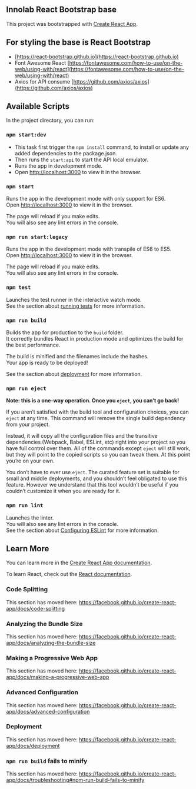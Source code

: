 ## Innolab React Bootstrap base

This project was bootstrapped with [Create React App](https://github.com/facebook/create-react-app).

## For styling the base is React Bootstrap

- [https://react-bootstrap.github.io](https://react-bootstrap.github.io)
- Font Awesome React [https://fontawesome.com/how-to-use/on-the-web/using-with/react](https://fontawesome.com/how-to-use/on-the-web/using-with/react)
- Axios for API consume [https://github.com/axios/axios](https://github.com/axios/axios)

## Available Scripts

In the project directory, you can run:

### `npm start:dev`

- This task first trigger the `npm install` command, to install or update any added dependencies to the package.json.
- Then runs the `start:api` to start the API local emulator.
- Runs the app in development mode.
- Open [http://localhost:3000](http://localhost:3000) to view it in the browser.


### `npm start`

Runs the app in the development mode with only support for ES6.<br>
Open [http://localhost:3000](http://localhost:3000) to view it in the browser.

The page will reload if you make edits.<br>
You will also see any lint errors in the console.

### `npm run start:legacy`

Runs the app in the development mode with transpile of ES6 to ES5.<br>
Open [http://localhost:3000](http://localhost:3000) to view it in the browser.

The page will reload if you make edits.<br>
You will also see any lint errors in the console.

### `npm test`

Launches the test runner in the interactive watch mode.<br>
See the section about [running tests](https://facebook.github.io/create-react-app/docs/running-tests) for more information.

### `npm run build`

Builds the app for production to the `build` folder.<br>
It correctly bundles React in production mode and optimizes the build for the best performance.

The build is minified and the filenames include the hashes.<br>
Your app is ready to be deployed!

See the section about [deployment](https://facebook.github.io/create-react-app/docs/deployment) for more information.

### `npm run eject`

**Note: this is a one-way operation. Once you `eject`, you can’t go back!**

If you aren’t satisfied with the build tool and configuration choices, you can `eject` at any time. This command will remove the single build dependency from your project.

Instead, it will copy all the configuration files and the transitive dependencies (Webpack, Babel, ESLint, etc) right into your project so you have full control over them. All of the commands except `eject` will still work, but they will point to the copied scripts so you can tweak them. At this point you’re on your own.

You don’t have to ever use `eject`. The curated feature set is suitable for small and middle deployments, and you shouldn’t feel obligated to use this feature. However we understand that this tool wouldn’t be useful if you couldn’t customize it when you are ready for it.

### `npm run lint`

Launches the linter.<br>
You will also see any lint errors in the console.<br>
See the section about [Configuring ESLint](https://eslint.org/docs/user-guide/configuring) for more information.

## Learn More

You can learn more in the [Create React App documentation](https://facebook.github.io/create-react-app/docs/getting-started).

To learn React, check out the [React documentation](https://reactjs.org/).

### Code Splitting

This section has moved here: https://facebook.github.io/create-react-app/docs/code-splitting

### Analyzing the Bundle Size

This section has moved here: https://facebook.github.io/create-react-app/docs/analyzing-the-bundle-size

### Making a Progressive Web App

This section has moved here: https://facebook.github.io/create-react-app/docs/making-a-progressive-web-app

### Advanced Configuration

This section has moved here: https://facebook.github.io/create-react-app/docs/advanced-configuration

### Deployment

This section has moved here: https://facebook.github.io/create-react-app/docs/deployment

### `npm run build` fails to minify

This section has moved here: https://facebook.github.io/create-react-app/docs/troubleshooting#npm-run-build-fails-to-minify
